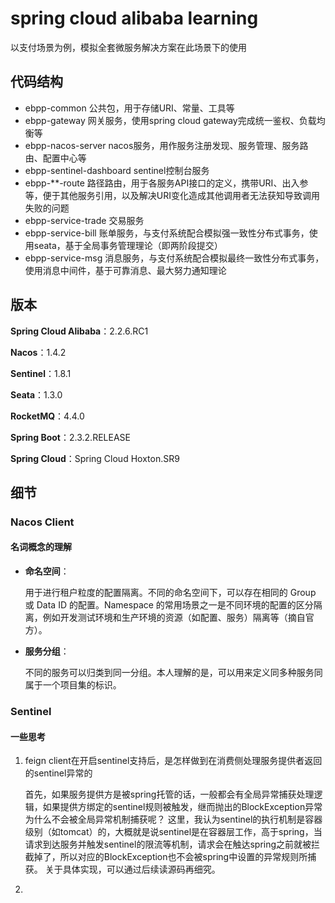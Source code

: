 # spring cloud alibaba learning
以支付场景为例，模拟全套微服务解决方案在此场景下的使用

## 代码结构
* ebpp-common 公共包，用于存储URI、常量、工具等
* ebpp-gateway 网关服务，使用spring cloud gateway完成统一鉴权、负载均衡等
* ebpp-nacos-server nacos服务，用作服务注册发现、服务管理、服务路由、配置中心等
* ebpp-sentinel-dashboard sentinel控制台服务
* ebpp-**-route 路径路由，用于各服务API接口的定义，携带URI、出入参等，便于其他服务引用，以及解决URI变化造成其他调用者无法获知导致调用失败的问题
* ebpp-service-trade 交易服务
* ebpp-service-bill 账单服务，与支付系统配合模拟强一致性分布式事务，使用seata，基于全局事务管理理论（即两阶段提交）
* ebpp-service-msg  消息服务，与支付系统配合模拟最终一致性分布式事务，使用消息中间件，基于可靠消息、最大努力通知理论

## 版本
**Spring Cloud Alibaba**：2.2.6.RC1

**Nacos**：1.4.2

**Sentinel**：1.8.1

**Seata**：1.3.0

**RocketMQ**：4.4.0

**Spring Boot**：2.3.2.RELEASE

**Spring Cloud**：Spring Cloud Hoxton.SR9

## 细节

### Nacos Client

#### 名词概念的理解

* **命名空间**：
  
    用于进行租户粒度的配置隔离。不同的命名空间下，可以存在相同的 Group 或 Data ID 的配置。Namespace 的常用场景之一是不同环境的配置的区分隔离，例如开发测试环境和生产环境的资源（如配置、服务）隔离等（摘自官方）。
* **服务分组**：
  
    不同的服务可以归类到同一分组。本人理解的是，可以用来定义同多种服务同属于一个项目集的标识。
  
### Sentinel

#### 一些思考
1. feign client在开启sentinel支持后，是怎样做到在消费侧处理服务提供者返回的sentinel异常的
   
    首先，如果服务提供方是被spring托管的话，一般都会有全局异常捕获处理逻辑，如果提供方绑定的sentinel规则被触发，继而抛出的BlockException异常为什么不会被全局异常机制捕获呢？
    这里，我认为sentinel的执行机制是容器级别（如tomcat）的，大概就是说sentinel是在容器层工作，高于spring，当请求到达服务并触发sentinel的限流等机制，请求会在触达spring之前就被拦截掉了，所以对应的BlockException也不会被spring中设置的异常规则所捕获。
    关于具体实现，可以通过后续读源码再细究。

2. 
